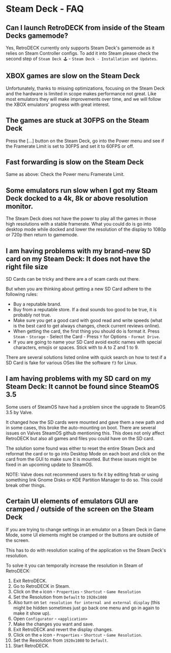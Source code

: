 # Steam Deck - FAQ

## Can I launch RetroDECK from inside of the Steam Decks gamemode?

Yes, RetroDECK currently only supports Steam Deck's gamemode as it relies on Steam Controller configs.
To add it into Steam please check the second step of `Steam Deck 🕹️` - `Steam Deck - Installation and Updates`.

## XBOX games are slow on the Steam Deck

Unfortunately, thanks to missing optimizations, focusing on the Steam Deck and the hardware is limited in scope makes performance not great. Like most emulators they will make improvements over time, and we will follow the XBOX emulators' progress with great interest.

## The games are stuck at 30FPS on the Steam Deck
Press the [...] button on the Steam Deck, go into the Power menu and see if the Framerate Limit is set to 30FPS and set it to 60FPS or off.

## Fast forwarding is slow on the Steam Deck
Same as above: Check the Power menu Framerate Limit.

## Some emulators run slow when I got my Steam Deck docked to a 4k, 8k or above resolution monitor.
The Steam Deck does not have the power to play all the games in those high resolutions with a stable framerate. What you could do is go into desktop mode while docked and lower the resolution of the display to 1080p or 720p then return to gamemode.

## I am having problems with my brand-new SD card on my Steam Deck: It does not have the right file size

SD Cards can be tricky and there are a of scam cards out there. 

But when you are thinking about getting a new SD Card adhere to the following rules:

- Buy a reputable brand.
- Buy from a reputable store. If a deal sounds too good to be true, it is probably not true.
- Make sure you get a good card with good read and write speeds (what is the best card to get always changes, check current reviews online).
- When getting the card, the first thing you should do is format it. Press `Steam` - `Storage` - Select the Card - Press `Y` for Options - `Format Drive`.
- If you are going to name your SD Card avoid exotic names with special characters, emojis or spaces. Stick with to A to Z and 1 to 9.

There are several solutions listed online with quick search on how to test if a SD Card is fake for various OSes like the software `f3` for Linux.

## I am having problems with my SD card on my Steam Deck: It cannot be found since SteamOS 3.5

Some users of SteamOS have had a problem since the upgrade to SteamOS 3.5 by Valve.

It changed how the SD cards were mounted and gave them a new path and in some cases, this broke the auto-mounting on boot. There are several issues on Valves SteamOS github mentioning this.
This does not only affect RetroDECK but also all games and files you could have on the SD card.

The solution some found was either to reset the entire Steam Deck and reformat the card or to go into Desktop Mode on each boot and click on the card from the GUI to make sure it is mounted.
But these issues might be fixed in an upcoming update to SteamOS.

NOTE: Valve does not recommend users to fix it by editing fstab or using something link Gnome Disks or KDE Partition Manager to do so. This could break other things.

## Certain UI elements of emulators GUI are cramped / outside of the screen on the Steam Deck

If you are trying to change settings in an emulator on a Steam Deck in Game Mode, some UI elements might be cramped or the buttons are outside of the screen. 

This has to do with resolution scaling of the application vs the Steam Deck's resolution. 

To solve it you can temporally increase the resolution in Steam of RetroDECK:

1. Exit RetroDECK.
2. Go to RetroDECK in Steam.
3. Click on the `⚙️` icon - `Properties` - `Shortcut` - `Game Resolution`
4. Set the Resolution from `Default` to `1920x1080`
5. Also turn on `Set resolution for internal and external display` (this might be hidden sometimes just go back one menu and go in again to make it show up).
6. Open `Configurator` - `<application>`
7. Make the changes you want and save.
8. Exit RetroDECK and revert the display changes.
9. Click on the `⚙️` icon - `Properties` - `Shortcut` - `Game Resolution`.
10. Set the Resolution from `1920x1080` to `Default`.
11. Start RetroDECK. 


